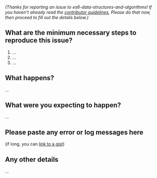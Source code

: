 _(Thanks for reporting an issue to es6-data-structures-and-algorithms! If you haven't already read the [contributor guidelines](docs/CONTRIBUTING.md), Please do that now, then proceed to fill out the details below.)_

## What are the minimum necessary steps to reproduce this issue?

1. …
2. …
3. …

## What happens?

…

## What were you expecting to happen?

…

## Please paste any error or log messages here

(if long, you can [link to a gist](https://gist.github.com/))

## Any other details

…
